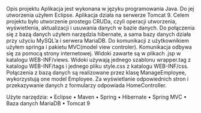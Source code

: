 Opis projektu
Aplikacja jest wykonana w języku programowania Java. Do jej utworzenia użyłem Eclipse. Aplikacja działa na serwerze Tomcat 9. Celem projektu było utworzenie prostego CRUDa, czyli operacji utworzenia, wyświetlenia, aktualizacji i usuwania danych w bazie danych. Do połączenia się z bazą danych użyłem narzędzia hibernate, a sama bazy danych działa przy użyciu MySQL’a i serwera MariaDB. Do komunikacji z użytkownikiem użyłem springa i pakietu MVC(model view controler). Komunikacja odbywa się za pomocą strony internetowej. Widoki zawarte są w plikach .jsp w katalogu WEB-INF/views. Widoki używają jednego szablonu wrapper.tag z katalogu WEB-INF/tags i jednego pliku style.css z katalogu WEB-INF/css. Połączenia z bazą danych są realizowane przez klasę ManageEmployee, wykorzystują one model Employee. Za wyświetlanie odpowiednich stron i przekazywanie danych z formularzy odpowiada HomeController.

Użyte narzędzia:
    • Eclipse
    • Maven
    • Spring
    • Hibernate
    • Spring MVC
    • Baza danych MariaDB
    • Tomcat 9